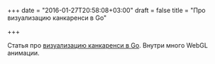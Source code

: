 +++
date = "2016-01-27T20:58:08+03:00"
draft = false
title = "Про визуализацию канкаренси в Go"

+++

<p>Статья про <a href="https://divan.github.io/posts/go_concurrency_visualize/">визуализацию канкаренси в Go</a>. Внутри много&nbsp;WebGL анимации.</p>

